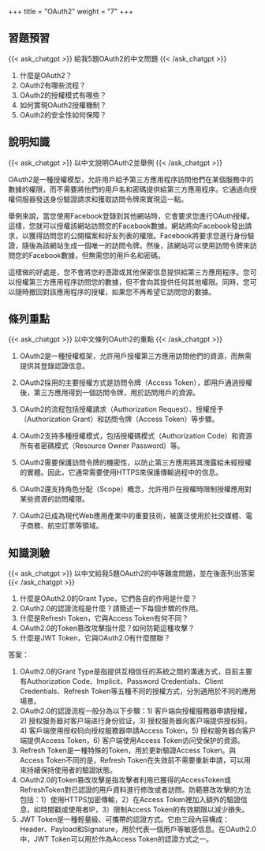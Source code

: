 +++
title = "OAuth2"
weight = "7"
+++
## 習題預習
{{< ask_chatgpt >}}
給我5題OAuth2的中文問題
{{< /ask_chatgpt >}}

1. 什麼是OAuth2？
2. OAuth2有哪些流程？
3. OAuth2的授權模式有哪些？
4. 如何實現OAuth2授權機制？
5. OAuth2的安全性如何保障？   

## 說明知識
{{< ask_chatgpt >}}
以中文說明OAuth2並舉例
{{< /ask_chatgpt >}}

OAuth2是一種授權模型，允許用戶給予第三方應用程序訪問他們在某個服務中的數據的權限，而不需要將他們的用戶名和密碼提供給第三方應用程序。它通過向授權伺服器發送身份驗證請求和獲取訪問令牌來實現這一點。

舉例來說，當您使用Facebook登錄到其他網站時，它會要求您進行OAuth授權。這樣，您就可以授權該網站訪問您的Facebook數據。網站將向Facebook發出請求，以獲得訪問您的公開檔案和好友列表的權限。Facebook將要求您進行身份驗證，隨後為該網站生成一個唯一的訪問令牌。然後，該網站可以使用訪問令牌來訪問您的Facebook數據，但無需您的用戶名和密碼。

這樣做的好處是，您不會將您的憑證或其他保密信息提供給第三方應用程序。您可以授權第三方應用程序訪問您的數據，但不會向其提供任何其他權限。同時，您可以隨時撤回對該應用程序的授權，如果您不再希望它訪問您的數據。   

## 條列重點
{{< ask_chatgpt >}}
以中文條列OAuth2的重點
{{< /ask_chatgpt >}}

1. OAuth2是一種授權框架，允許用戶授權第三方應用訪問他們的資源，而無需提供其登錄認證信息。

2. OAuth2採用的主要授權方式是訪問令牌（Access Token），即用戶通過授權後，第三方應用得到一個訪問令牌，用於訪問用戶的資源。 

3. OAuth2的流程包括授權請求（Authorization Request）、授權授予（Authorization Grant）和訪問令牌（Access Token）等步驟。

4. OAuth2支持多種授權模式，包括授權碼模式（Authorization Code）和資源所有者密碼模式（Resource Owner Password）等。

5. OAuth2需要保護訪問令牌的機密性，以防止第三方應用將其洩露給未經授權的實體。因此，它通常需要使用HTTPS來保護傳輸過程中的信息。 

6. OAuth2還支持角色分配（Scope）概念，允許用戶在授權時限制授權應用對某些資源的訪問權限。 

7. OAuth2已成為現代Web應用產業中的重要技術，被廣泛使用於社交媒體、電子商務、航空訂票等領域。   

## 知識測驗
{{< ask_chatgpt >}}
以中文給我5題OAuth2的中等難度問題，並在後面列出答案
{{< /ask_chatgpt >}}

1. 什麼是OAuth2.0的Grant Type，它們各自的作用是什麼？
2. OAuth2.0的認證流程是什麼？請簡述一下每個步驟的作用。
3. 什麼是Refresh Token，它與Access Token有何不同？
4. OAuth2.0的Token篡改攻擊指什麼？如何防範這種攻擊？
5. 什麼是JWT Token，它與OAuth2.0有什麼關聯？

答案：
1. OAuth2.0的Grant Type是指提供互相信任的系統之間的溝通方式，目前主要有Authorization Code、Implicit、Password Credentials、Client Credentials、Refresh Token等五種不同的授權方式，分別適用於不同的應用場景。
2. OAuth2.0的認證流程一般分為以下步驟：1) 客戶端向授權服務器申請授權，2) 授权服务器对客户端进行身份验证，3) 授权服务器向客户端提供授权码，4) 客戶端使用授权码向授权服務器申請Access Token，5) 授权服务器向客户端提供Access Token，6) 客户端使用Access Token访问受保护的資源。
3. Refresh Token是一種特殊的Token，用於更新驗證Access Token。與Access Token不同的是，Refresh Token在失效前不需要重新申請，可以用來持續保持使用者的驗證狀態。
4. OAuth2.0的Token篡改攻擊是指攻擊者利用已獲得的AccessToken或RefreshToken對已認證的用戶資料進行修改或者訪問。防範篡改攻擊的方法包括：1）使用HTTPS加密傳輸，2）在Access Token裡加入額外的驗證信息，如時間戳或使用者IP，3）限制Access Token的有效期限以減少損失。
5. JWT Token是一種輕量級、可攜帶的認證方式。它由三段內容構成：Header、Payload和Signature，用於代表一個用戶等敏感信息。在OAuth2.0中，JWT Token可以用於作為Access Token的認證方式之一。   

